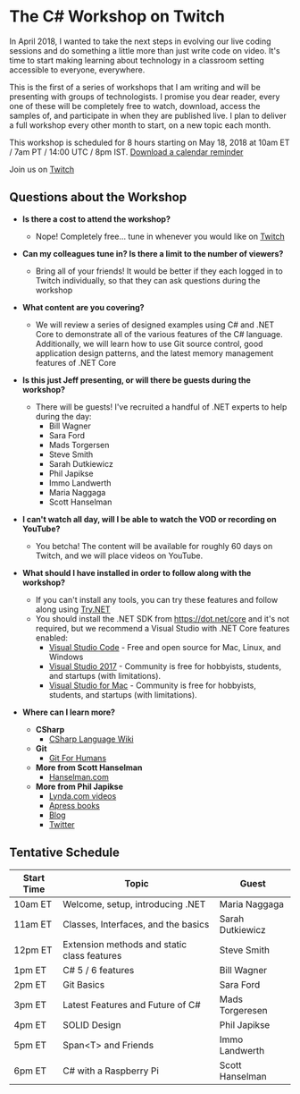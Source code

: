 # The C# Workshop on Twitch

In April 2018, I wanted to take the next steps in evolving our live coding sessions and do something a little more than just write code on video.  It's time to start making learning about technology in a classroom setting accessible to everyone, everywhere.

This is the first of a series of workshops that I am writing and will be presenting with groups of technologists.  I promise you dear reader, every one of these will be completely free to watch, download, access the samples of, and participate in when they are published live.  I plan to deliver a full workshop every other month to start, on a new topic each month.

This workshop is scheduled for 8 hours starting on May 18, 2018 at 10am ET / 7am PT / 14:00 UTC / 8pm IST. [Download a calendar reminder](https://cdn.rawgit.com/csharpfritz/Fritz.LiveStream/master/csharpWorkshop/Fritz_and_Friends_Csharp_Workshop.ics)  

Join us on [Twitch](https://www.twitch.tv/events/FkW7cJ5WStWVhBKbY4Ozbg)

## Questions about the Workshop

*  __Is there a cost to attend the workshop?__
   *  Nope!  Completely free... tune in whenever you would like on [Twitch](https://www.twitch.tv/events/FkW7cJ5WStWVhBKbY4Ozbg)

*  __Can my colleagues tune in?  Is there a limit to the number of viewers?__
   *  Bring all of your friends!  It would be better if they each logged in to Twitch  individually, so that they can ask questions during the workshop

*  __What content are you covering?__
   *  We will review a series of designed examples using C# and .NET Core to demonstrate all of the various features of the C# language.  Additionally, we will learn how to use Git source control, good application design patterns, and the latest memory management features of .NET Core

*  __Is this just Jeff presenting, or will there be guests during the workshop?__
   *  There will be guests!  I've recruited a handful of .NET experts to help during the day:
      * Bill Wagner
      * Sara Ford
      * Mads Torgersen
      * Steve Smith
      * Sarah Dutkiewicz
      * Phil Japikse
      * Immo Landwerth
      * Maria Naggaga
      * Scott Hanselman

* __I can't watch all day, will I be able to watch the VOD or recording on YouTube?__
   *  You betcha!  The content will be available for roughly 60 days on Twitch, and we will place videos on YouTube.  

* __What should I have installed in order to follow along with the workshop?__
   *  If you can't install any tools, you can try these features and follow along using [Try.NET](https://try.dot.net/)
   *  You should install the .NET SDK from https://dot.net/core and it's not required, but we recommend a Visual Studio with .NET Core features enabled:
      *  [Visual Studio Code](https://code.visualstudio.com) - Free and open source for Mac, Linux, and Windows
      *  [Visual Studio 2017](https://visualstudio.com) - Community is free for hobbyists, students, and startups (with limitations).
      *  [Visual Studio for Mac](https://visualstudio.com) - Community is free for hobbyists, students, and startups (with limitations).

* __Where can I learn more?__
   * __CSharp__
     * [CSharp Language Wiki](https://github.com/dotnet/csharplang/wiki)
   * __Git__
     * [Git For Humans](https://www.amazon.com/Git-Humans-David-Demaree/dp/1937557383)
   * __More from Scott Hanselman__
     * [Hanselman.com](https://hanselman.com/blog)
   * __More from Phil Japikse__
     * [Lynda.com videos](http://bit.ly/skimediclyndacourses)
     * [Apress books](http://bit.ly/apressbooks)
     * [Blog](http://www.skimedic.com/blog)
     * [Twitter](http://twitter.com/skimedic)


## Tentative Schedule 

| Start Time | Topic | Guest |
| ----- | ---- | ----- |
| 10am ET | Welcome, setup, introducing .NET | Maria Naggaga |
| 11am ET | Classes, Interfaces, and the basics | Sarah Dutkiewicz |
| 12pm ET | Extension methods and static class features | Steve Smith |
| 1pm ET | C# 5 / 6 features | Bill Wagner |
| 2pm ET | Git Basics | Sara Ford |
| 3pm ET | Latest Features and Future of C# | Mads Torgeresen |
| 4pm ET | SOLID Design | Phil Japikse |
| 5pm ET | Span&lt;T&gt; and Friends | Immo Landwerth |
| 6pm ET | C# with a Raspberry Pi | Scott Hanselman |

